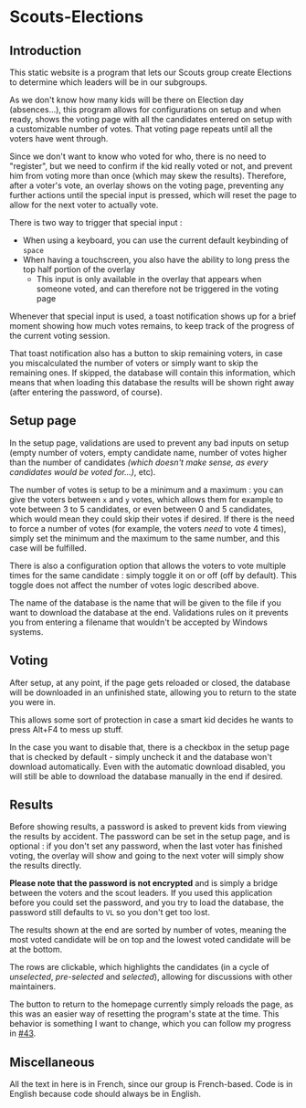 # Scouts-Elections

## Introduction

This static website is a program that lets our Scouts group create Elections to determine which leaders will be in our subgroups.

As we don't know how many kids will be there on Election day (absences...), this program allows for configurations on setup and when ready, shows the voting page with all the candidates entered on setup with a customizable number of votes. That voting page repeats until all the voters have went through.

Since we don't want to know who voted for who, there is no need to "register", but we need to confirm if the kid really voted or not, and prevent him from voting more than once (which may skew the results).
Therefore, after a voter's vote, an overlay shows on the voting page, preventing any further actions until the special input is pressed, which will reset the page to allow for the next voter to actually vote.

There is two way to trigger that special input :
- When using a keyboard, you can use the current default keybinding of `space`
- When having a touchscreen, you also have the ability to long press the top half portion of the overlay
  - This input is only available in the overlay that appears when someone voted, and can therefore not be triggered in the voting page

Whenever that special input is used, a toast notification shows up for a brief moment showing how much votes remains, to keep track of the progress of the current voting session.

That toast notification also has a button to skip remaining voters, in case you miscalculated the number of voters or simply want to skip the remaining ones.
If skipped, the database will contain this information, which means that when loading this database the results will be shown right away (after entering the password, of course).

## Setup page

In the setup page, validations are used to prevent any bad inputs on setup (empty number of voters, empty candidate name, number of votes higher than the number of candidates *(which doesn't make sense, as every candidates would be voted for...)*, etc).

The number of votes is setup to be a minimum and a maximum : you can give the voters between `x` and `y` votes, which allows them for example to vote between 3 to 5 candidates, or even between 0 and 5 candidates, which would mean they could skip their votes if desired.
If there is the need to force a number of votes (for example, the voters *need* to vote 4 times), simply set the minimum and the maximum to the same number, and this case will be fulfilled.

There is also a configuration option that allows the voters to vote multiple times for the same candidate : simply toggle it on or off (off by default).
This toggle does not affect the number of votes logic described above.

The name of the database is the name that will be given to the file if you want to download the database at the end.
Validations rules on it prevents you from entering a filename that wouldn't be accepted by Windows systems.

## Voting

After setup, at any point, if the page gets reloaded or closed, the database will be downloaded in an unfinished state, allowing you to return to the state you were in.

This allows some sort of protection in case a smart kid decides he wants to press Alt+F4 to mess up stuff.

In the case you want to disable that, there is a checkbox in the setup page that is checked by default - simply uncheck it and the database won't download automatically.
Even with the automatic download disabled, you will still be able to download the database manually in the end if desired.

## Results

Before showing results, a password is asked to prevent kids from viewing the results by accident.
The password can be set in the setup page, and is optional : if you don't set any password, when the last voter has finished voting, the overlay will show and going to the next voter will simply show the results directly.

**Please note that the password is not encrypted** and is simply a bridge between the voters and the scout leaders.
If you used this application before you could set the password, and you try to load the database, the password still defaults to `VL` so you don't get too lost.

The results shown at the end are sorted by number of votes, meaning the most voted candidate will be on top and the lowest voted candidate will be at the bottom.

The rows are clickable, which highlights the candidates (in a cycle of *unselected*, *pre-selected* and *selected*), allowing for discussions with other maintainers.

The button to return to the homepage currently simply reloads the page, as this was an easier way of resetting the program's state at the time. This behavior is something I want to change, which you can follow my progress in [#43][reset-state].

## Miscellaneous

All the text in here is in French, since our group is French-based.
Code is in English because code should always be in English.

[reset-state]: https://github.com/V-ed/Scouts-Elections/issues/43
